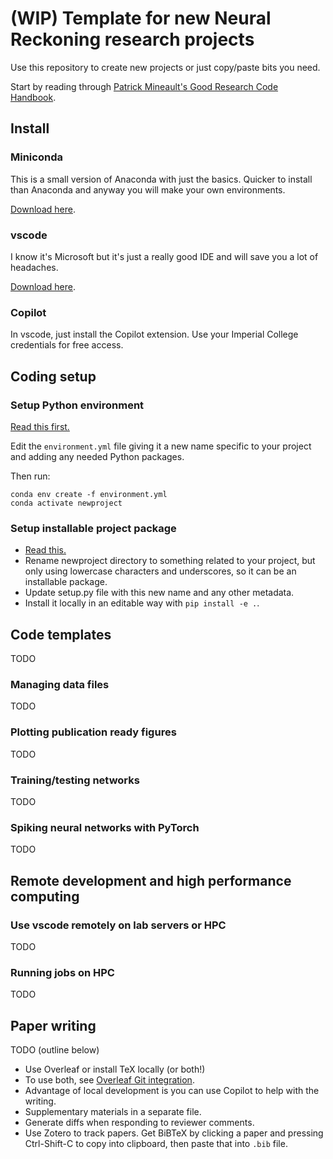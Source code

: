 # (WIP) Template for new Neural Reckoning research projects

Use this repository to create new projects or just copy/paste bits you need.

Start by reading through [Patrick Mineault's Good Research Code Handbook](https://goodresearch.dev).

## Install

### Miniconda

This is a small version of Anaconda with just the basics. Quicker to install than Anaconda and anyway you will make your own environments.

[Download here](https://docs.anaconda.com/miniconda/).

### vscode

I know it's Microsoft but it's just a really good IDE and will save you a lot of headaches.

[Download here](https://code.visualstudio.com/).

### Copilot

In vscode, just install the Copilot extension. Use your Imperial College credentials for free access.

## Coding setup

### Setup Python environment

[Read this first.](https://goodresearch.dev/setup#set-up-a-virtual-environment)

Edit the ``environment.yml`` file giving it a new name specific to your project and adding any needed Python packages.

Then run:

```
conda env create -f environment.yml
conda activate newproject
```

### Setup installable project package

* [Read this.](https://goodresearch.dev/setup#create-a-pip-installable-package-recommended)
* Rename newproject directory to something related to your project, but only using lowercase characters and underscores, so it can be an installable package.
* Update setup.py file with this new name and any other metadata.
* Install it locally in an editable way with ``pip install -e .``.

## Code templates

TODO

### Managing data files

TODO

### Plotting publication ready figures

TODO

### Training/testing networks

TODO

### Spiking neural networks with PyTorch

TODO

## Remote development and high performance computing

### Use vscode remotely on lab servers or HPC

TODO

### Running jobs on HPC

TODO

## Paper writing

TODO (outline below)

* Use Overleaf or install TeX locally (or both!)
* To use both, see [Overleaf Git integration](https://www.overleaf.com/learn/how-to/Git_integration).
* Advantage of local development is you can use Copilot to help with the writing.
* Supplementary materials in a separate file.
* Generate diffs when responding to reviewer comments.
* Use Zotero to track papers. Get BiBTeX by clicking a paper and pressing Ctrl-Shift-C to copy into clipboard, then paste that into ``.bib`` file.